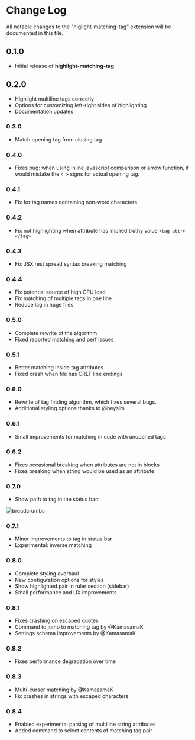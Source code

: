 # Change Log
All notable changes to the "higlight-matching-tag" extension will be documented in this file.

## 0.1.0

* Initial release of __highlight-matching-tag__

## 0.2.0

* Highlight multiline tags correctly
* Options for customizing left-right sides of highlighting
* Documentation updates

### 0.3.0

* Match opening tag from closing tag

### 0.4.0

* Fixes bug: when using inline javascript comparison or arrow function, it would mistake the `< >` signs for actual opening tag.

### 0.4.1

* Fix for tag names containing non-word characters

### 0.4.2

* Fix not highlighting when attribute has implied truthy value `<tag attr></tag>`

### 0.4.3

* Fix JSX rest spread syntax breaking matching

### 0.4.4

* Fix potential source of high CPU load
* Fix matching of multiple tags in one line
* Reduce lag in huge files

### 0.5.0

* Complete rewrite of the algorithm
* Fixed reported matching and perf issues

### 0.5.1

* Better matching inside tag attributes
* Fixed crash when file has CRLF line endings

### 0.6.0

* Rewrite of tag finding algorithm, which fixes several bugs.
* Additional styling options thanks to @beysim

### 0.6.1

* Small improvements for matching in code with unopened tags

### 0.6.2

* Fixes occasional breaking when attributes are not in blocks
* Fixes breaking when string would be used as an attribute

### 0.7.0

* Show path to tag in the status bar:

![breadcrumbs](https://images2.imgbox.com/bc/0d/PzVAkYdU_o.png)

### 0.7.1

* Minor improvements to tag in status bar
* Experimental: inverse matching

### 0.8.0

* Complete styling overhaul
* New configuration options for styles
* Show highlighted pair in ruler section (sidebar)
* Small performance and UX improvements

### 0.8.1

* Fixes crashing on escaped quotes
* Command to jump to matching tag by @KamasamaK
* Settings schema improvements by @KamasamaK

### 0.8.2

* Fixes performance degradation over time

### 0.8.3

* Multi-cursor matching by @KamasamaK
* Fix crashes in strings with escaped characters

### 0.8.4

* Enabled experimental parsing of multiline string attributes
* Added command to select contents of matching tag pair